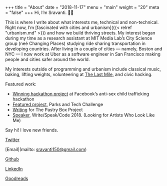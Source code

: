 +++ 
title = "About" 
date = "2018-11-17" 
menu = "main" 
weight = "20" 
meta = "false" 
+++
Hi, I&#8217;m Sravanti. &#x1f44b;&#x1f3fd;

This is where I write about what interests me, technical and non-technical. Right now, I&#8217;m [fascinated with cities and urbanism]({{< relref "urbanism.md" >}}) and how we build thriving streets. My interest began during my time as a research assistant at MIT Media Lab&#8217;s City Science group (neé Changing Places) studying ride sharing transportation in developing countries. After living in a couple of cities — namely, Boston and NYC — I now work at Uber as a software engineer in San Francisco making people and cities safer around the world.

My interests outside of programming and urbanism include classical music, baking, lifting weights, volunteering at [The Last Mile](https://thelastmile.org/), and civic hacking.

Featured work:

  * [Winning hackathon project](https://techcrunch.com/2018/05/24/facebook-child-safety/) at Facebook&#8217;s anti-sex child trafficking hackathon
  * [Featured project](https://statescoop.com/parks-tech-challenge-takes-on-11b-national-repairs-backlog), Parks and Tech Challenge
  * [Writing](https://the-pastry-box-project.net/baker/sravanti-tekumalla) for The Pastry Box Project
  * [Speaker](https://www.writespeakcode.com/2018/speakers.html), Write/Speak/Code 2018. (Looking for Artists Who Look Like Me)

Say hi! I love new friends.

<a href="https://twitter.com/sravanti__" target="_blank" rel="noopener noreferrer">Twitter</a>

[Email](mailto: sravanti150@gmail.com)

<a href="https://github.com/sravanti" target="_blank" rel="noopener noreferrer">Github</a>

<a href="http://linkedin.com/in/sravantitekumalla" target="_blank" rel="noopener noreferrer">LinkedIn</a>

[Goodreads](https://www.goodreads.com/user/show/10864669-sravanti)
